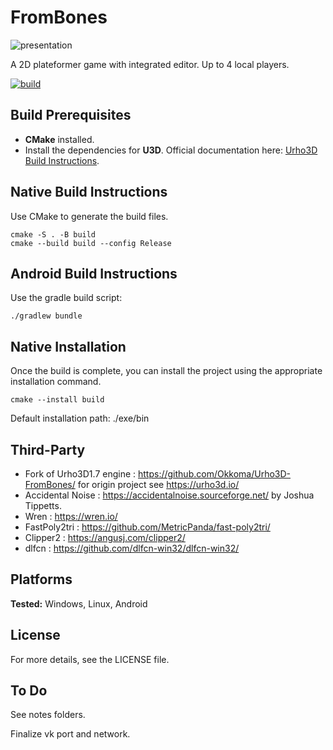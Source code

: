 # FromBones

![presentation](app/snapshots/snapshots.gif)

A 2D plateformer game with integrated editor.
Up to 4 local players.

[![build](../../actions/workflows/cmake-multi-platform.yml/badge.svg?branch=master)](../../actions/workflows/cmake-multi-platform.yml)


## Build Prerequisites

- **CMake** installed.
- Install the dependencies for **U3D**. Official documentation here: [Urho3D Build Instructions](https://u3d.io/docs/_building.html).


## Native Build Instructions

 Use CMake to generate the build files.

    cmake -S . -B build
    cmake --build build --config Release


## Android Build Instructions

 Use the gradle build script:
 
    ./gradlew bundle
    
    
## Native Installation

Once the build is complete, you can install the project using the appropriate installation command.

    cmake --install build

Default installation path: ./exe/bin


## Third-Party

- Fork of Urho3D1.7 engine : https://github.com/Okkoma/Urho3D-FromBones/ for origin project see https://urho3d.io/
- Accidental Noise : https://accidentalnoise.sourceforge.net/ by Joshua Tippetts.
- Wren : https://wren.io/
- FastPoly2tri : https://github.com/MetricPanda/fast-poly2tri/
- Clipper2 : https://angusj.com/clipper2/
- dlfcn : https://github.com/dlfcn-win32/dlfcn-win32/


## Platforms

**Tested:** Windows, Linux, Android


## License

For more details, see the LICENSE file.


## To Do

See notes folders.

Finalize vk port and network.

